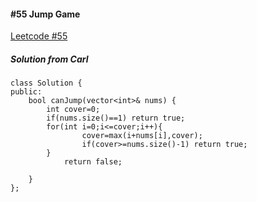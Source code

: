 #### #55 Jump Game
[Leetcode #55](https://leetcode.com/problems/jump-game/)  

##### Solution from Carl
```
class Solution {
public:
    bool canJump(vector<int>& nums) {
        int cover=0;
        if(nums.size()==1) return true;
        for(int i=0;i<=cover;i++){
                cover=max(i+nums[i],cover);
                if(cover>=nums.size()-1) return true;
        }
            return false;
            
    }
};
```
